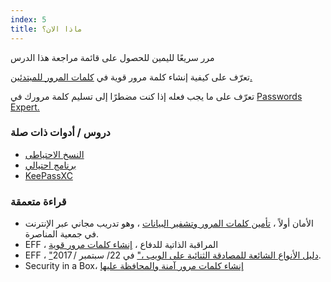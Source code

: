 ```yaml
---
index: 5
title: ماذا الان؟
---
```

مرر سريعًا لليمين للحصول على قائمة مراجعة هذا الدرس

تعرّف على كيفية إنشاء كلمة مرور قوية في [كلمات المرور للمبتدئين.](umbrella://information/passwords/beginner)

تعرّف على ما يجب فعله إذا كنت مضطرًا إلى تسليم كلمة مرورك في [Passwords Expert.](umbrella://information/passwords/expert)

### دروس / أدوات ذات صلة

*   [النسخ الاحتياطى](umbrella://information/backing-up)
*   [برنامج احتيالي](umbrella://information/malware)
*   [KeePassXC](umbrella://tools/encryption/s_keepassxc.md)

### قراءة متعمقة

* الأمان أولاً ، [تأمين كلمات المرور وتشفير البيانات](https://advocacyassembly.org/en/courses/31/#/chapter/1/lesson/1) ، وهو تدريب مجاني عبر الإنترنت في جمعية المناصرة.
* EFF ، المراقبة الذاتية للدفاع ، [إنشاء كلمات مرور قوية](https://ssd.eff.org/en/module/creating-strong-passwords)
* EFF ، ["دليل الأنواع الشائعة للمصادقة الثنائية على الويب ،"](https://www.eff.org/deeplinks/2017/09/guide-common-types-two-factor-authentication-web) في 22/ سبتمبر / 2017.
* Security in a Box، [إنشاء كلمات مرور آمنة والمحافظة عليها](https://securityinabox.org/en/guide/passwords/)